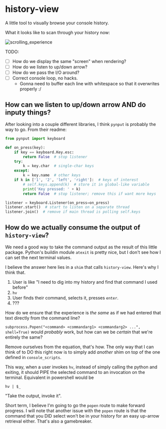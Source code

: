 # history-view
A little tool to visually browse your console history.

What it looks like to scan through your history now:
    
![scrolling_experience](https://user-images.githubusercontent.com/479566/121769985-7c021980-cb1b-11eb-9b3e-e81e7022eca5.gif)

TODO:
- [ ] How do we display the same "screen" when rendering?
- [ ] How do we listen to up/down arrow?
- [ ] How do we pass the I/O around?
- [ ] Correct console loop, no hacks.
    - Gonna need to buffer each line with whitespace so that it overwrites properly :/ 

## How can we listen to up/down arrow AND do inputy things?

After looking into a couple different libraries, I think `pynput` is probably the way to go. From their readme:

```python
from pynput import keyboard

def on_press(key):
    if key == keyboard.Key.esc:
        return False  # stop listener
    try:
        k = key.char  # single-char keys
    except:
        k = key.name  # other keys
    if k in ['1', '2', 'left', 'right']:  # keys of interest
        # self.keys.append(k)  # store it in global-like variable
        print('Key pressed: ' + k)
        return False  # stop listener; remove this if want more keys

listener = keyboard.Listener(on_press=on_press)
listener.start()  # start to listen on a separate thread
listener.join()  # remove if main thread is polling self.keys
```

## How do we actually consume the output of `history-view`?

We need a good way to take the command output as the result of this little package. Python's buildin module `atexit` is pretty nice, but I don't see how I can set the next terminal values.

I believe the answer here lies in a `shim` that calls `history-view`. Here's why I think that.

1. User is like "I need to dig into my history and find that command I used before"
2. `hv`
3. User finds their command, selects it, presses `enter`. 
4. ???

How do we ensure that the experience is _the same_ as if we had entered that text directly from the command line?

`subprocess.Popen("<command> <commandarg1> <commandarg2> ...", shell=True)` would _probably_ work, but how can we be _certain_ that we're entirely the same?

Remove ourselves from the equation, that's how. The only way that I can think of to DO this right now is to simply add _another_ shim on top of the one defined in `console_scripts`.

This way, when a user invokes `hv`, instead of simply calling the python and exiting, it should PIPE the selected command to an invocation on the terminal. Equivalent in powershell would be

`hv | $_`

"Take the output, invoke it".

Short term, I believe I'm going to go the `popen` route to make forward progress. I will note that another issue with the `popen` route is that the command that you DID select won't be in your history for an easy up-arrow retrieval either. That's also a gamebreaker.
